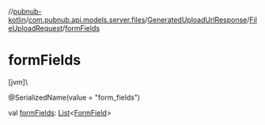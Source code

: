 //[pubnub-kotlin](../../../../index.md)/[com.pubnub.api.models.server.files](../../index.md)/[GeneratedUploadUrlResponse](../index.md)/[FileUploadRequest](index.md)/[formFields](form-fields.md)

# formFields

[jvm]\

@SerializedName(value = &quot;form_fields&quot;)

val [formFields](form-fields.md): [List](https://kotlinlang.org/api/latest/jvm/stdlib/kotlin.collections/-list/index.html)&lt;[FormField](../../-form-field/index.md)&gt;
